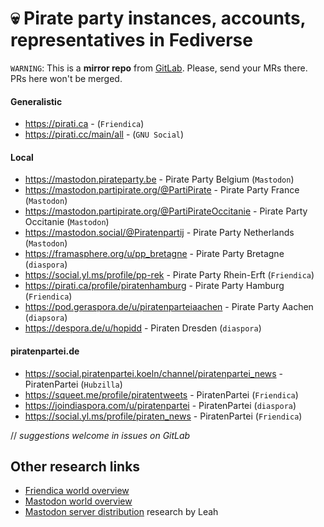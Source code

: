 

# :skull: Pirate party instances, accounts, representatives in Fediverse

`WARNING`: This is a __mirror repo__ from [GitLab](https://gitlab.com/distributopia/caramba). Please, send your MRs there. PRs here won't be merged.

#### Generalistic
* https://pirati.ca - (`Friendica`)
* https://pirati.cc/main/all - (`GNU Social`)

#### Local
* https://mastodon.pirateparty.be - Pirate Party Belgium (`Mastodon`)
* https://mastodon.partipirate.org/@PartiPirate - Pirate Party France (`Mastodon`)
* https://mastodon.partipirate.org/@PartiPirateOccitanie - Pirate Party Occitanie (`Mastodon`)
* https://mastodon.social/@Piratenpartij - Pirate Party Netherlands (`Mastodon`)
* https://framasphere.org/u/pp_bretagne - Pirate Party Bretagne (`diaspora`)
* https://social.yl.ms/profile/pp-rek - Pirate Party Rhein-Erft (`Friendica`)
* https://pirati.ca/profile/piratenhamburg - Pirate Party Hamburg (`Friendica`)
* https://pod.geraspora.de/u/piratenparteiaachen - Pirate Party Aachen (`diapsora`)
* https://despora.de/u/hopidd - Piraten Dresden (`diaspora`)

#### piratenpartei.de
* https://social.piratenpartei.koeln/channel/piratenpartei_news - PiratenPartei (`Hubzilla`)
* https://squeet.me/profile/piratentweets - PiratenPartei (`Friendica`)
* https://joindiaspora.com/u/piratenpartei - PiratenPartei (`diaspora`)
* https://social.yl.ms/profile/piraten_news - PiratenPartei (`Friendica`)

// *suggestions welcome in issues on GitLab*

## Other research links
- [Friendica world overview](https://gitlab.com/distributopia/friendica-world-overview)
- [Mastodon world overview](https://gitlab.com/distributopia/masto-world-overview)
- [Mastodon server distribution](https://chaos.social/@leah/99837391793032137) research by Leah
